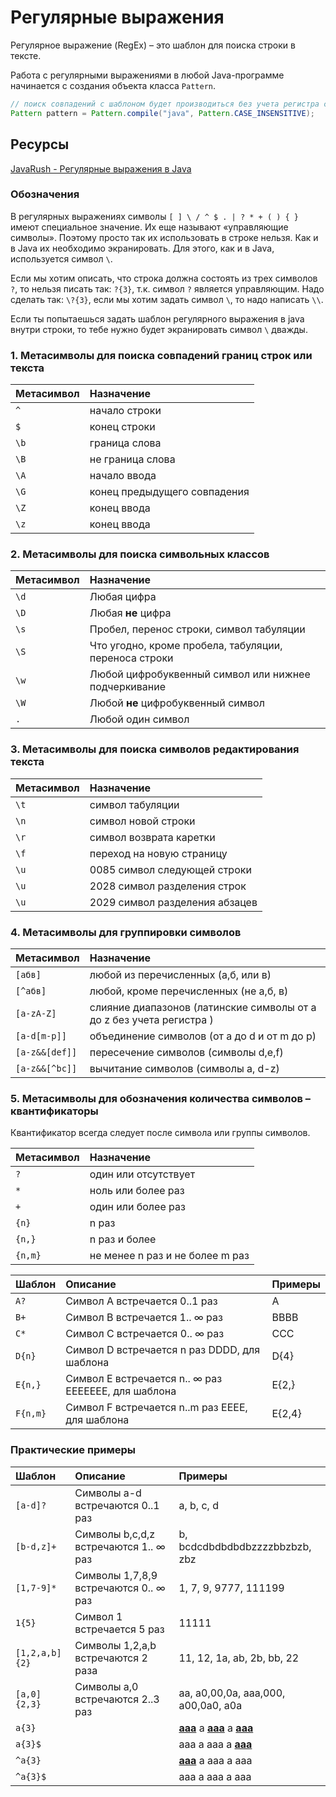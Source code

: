 # Регулярные выражения
Регулярное выражение (RegEx) – это шаблон для поиска строки в тексте.

Работа с регулярными выражениями в любой Java-программе начинается с создания объекта класса `Pattern`.

```java
// поиск совпадений с шаблоном будет производиться без учета регистра символов.
Pattern pattern = Pattern.compile("java", Pattern.CASE_INSENSITIVE);
```



## Ресурсы
[JavaRush - Регулярные выражения в Java](https://javarush.ru/groups/posts/regulyarnye-vyrazheniya-v-java)


### Обозначения
В регулярных выражениях символы `[ ] \ / ^ $ . | ? * + ( ) { }` имеют специальное значение. Их еще называют «управляющие символы». Поэтому просто так их использовать в строке нельзя.
Как и в Java их необходимо экранировать. Для этого, как и в Java, используется символ `\`.

Если мы хотим описать, что строка должна состоять из трех символов `?`, то нельзя писать так: `?{3}`, т.к. символ `?` является управляющим. Надо сделать так: `\?{3}`, если мы хотим задать символ `\`, то надо написать `\\`.

Если ты попытаешься задать шаблон регулярного выражения в java внутри строки, то тебе нужно будет экранировать символ `\` дважды.


### 1. Метасимволы для поиска совпадений границ строк или текста
|Метасимвол	|Назначение
|:----------|:------------
|`^`	    |начало строки
|`$`	    |конец строки
|`\b`	    |граница слова
|`\B`	    |не граница слова
|`\A`	    |начало ввода
|`\G`	    |конец предыдущего совпадения
|`\Z`	    |конец ввода
|`\z`	    |конец ввода


### 2. Метасимволы для поиска символьных классов
|Метасимвол	|Назначение
|:----------|:------------
|`\d`	    | Любая цифра
|`\D`	    | Любая **не** цифра
|`\s`	    | Пробел, перенос строки, символ табуляции
|`\S`	    | Что угодно, кроме пробела, табуляции, переноса строки
|`\w`	    | Любой цифробуквенный символ или нижнее подчеркивание
|`\W`	    | Любой **не** цифробуквенный символ
|`.`	    | Любой один символ


### 3. Метасимволы для поиска символов редактирования текста
|Метасимвол	|Назначение
|:----------|:------------
|`\t`       | символ табуляции
|`\n`       | символ новой строки
|`\r`       | символ возврата каретки
|`\f`       | переход на новую страницу
|`\u`       | 0085	символ следующей строки
|`\u`       | 2028	символ разделения строк
|`\u`       | 2029	символ разделения абзацев


### 4. Метасимволы для группировки символов
|Метасимвол	|Назначение
|:----------|:------------
|`[абв]`	    | любой из перечисленных (а,б, или в)
|`[^абв]`	    | любой, кроме перечисленных (не а,б, в)
|`[a-zA-Z]`	    | слияние диапазонов (латинские символы от a до z без учета регистра )
|`[a-d[m-p]]`	| объединение символов (от a до d и от m до p)
|`[a-z&&[def]]`	| пересечение символов (символы d,e,f)
|`[a-z&&[^bc]]`	| вычитание символов (символы a, d-z)


### 5. Метасимволы для обозначения количества символов – квантификаторы
Квантификатор всегда следует после символа или группы символов.

|Метасимвол	|Назначение
|:----------|:------------
|`?`	    | один или отсутствует
|`*`	    | ноль или более раз
|`+`	    | один или более раз
|`{n}`	    | n раз
|`{n,}`	    | n раз и более
|`{n,m}`	| не менее n раз и не более m раз

|   Шаблон  |   Описание                |   Примеры
|:----------|:--------------------------|:----------
|`A?`       | Символ A встречается 0..1 раз    | A
|`B+`       | Символ B встречается 1.. ∞ раз    | BBBB
|`C*`       | Символ C встречается 0.. ∞ раз    | CCC
|`D{n}`     | Символ D встречается n раз DDDD, для шаблона | D{4}
|`E{n,}`    | Символ E встречается n.. ∞ раз EEEEEEE, для шаблона | E{2,}
|`F{n,m}`   | Символ F встречается n..m раз EEEE, для шаблона | E{2,4}


### Практические примеры

|   Шаблон  |   Описание                |   Примеры
|:----------|:--------------------------|:----------
| `[a-d]?`  |	Символы a-d встречаются 0..1 раз	|a, b, c, d
| `[b-d,z]+`|	Символы b,c,d,z встречаются 1.. ∞ раз	|b, bcdcdbdbdbdbzzzzbbzbzb, zbz
| `[1,7-9]*`|	Символы 1,7,8,9 встречаются 0.. ∞ раз	|1, 7, 9, 9777, 111199
| `1{5}`    |	Символ 1 встречается 5 раз	|11111
| `[1,2,a,b]{2}` |	Символы 1,2,a,b встречаются 2 раза	|11, 12, 1a, ab, 2b, bb, 22
| `[a,0]{2,3}` |	Символы a,0 встречаются 2..3 раз	|aa, a0,00,0a, aaa,000, a00,0a0, a0a
|`a{3}`|	| <ins>**aaa**</ins> a <ins>**aaa**</ins> a <ins>**aaa**</ins>
|`a{3}$`|	| aaa a aaa a <ins>**aaa**</ins>
|`^a{3}`|	| <ins>**aaa**</ins> a aaa a aaa
|`^a{3}$`|	| aaa a aaa a aaa
